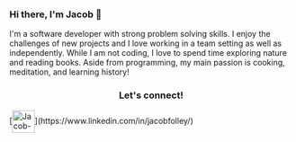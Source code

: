 ### Hi there, I'm Jacob 👋

<!--
**Jacob-Folley/Jacob-Folley** is a ✨ _special_ ✨ repository because its `README.md` (this file) appears on your GitHub profile.
-->
I'm a software developer with strong problem solving skills. I enjoy the challenges of new projects and I love working in a team setting as well as independently. While I am not coding, I love to spend time exploring nature and reading books. Aside from programming, my main passion is cooking, meditation, and learning history!

<h3 align="center">
  Let's connect!
</h3>
[<img align="center" alt="Jacob-Folley" width="40px" src="https://img.icons8.com/fluency/344/linkedin.png" />](https://www.linkedin.com/in/jacobfolley/)


<!--
Here are some ideas to get you started:

- 🔭 I’m currently working on ...
- 🌱 I’m currently learning ...
- 👯 I’m looking to collaborate on ...
- 🤔 I’m looking for help with ...
- 💬 Ask me about ...
- 📫 How to reach me: ...
- 😄 Pronouns: ...
- ⚡ Fun fact: ...
-->
